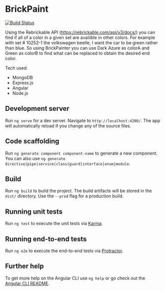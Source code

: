 # BrickPaint
[![Build Status](https://travis-ci.org/Kirbstomper/BrickPainter.svg?branch=master)](https://travis-ci.org/Kirbstomper/BrickPainter)

Using the Rebrickable API (https://rebrickable.com/api/v3/docs/) you can find if all of a color in a given set are availible in other colors. For example with set # 10252-1 the volkswagen beetle, I want the car to be green rather than blue. So using BrickPainter you can use Dark Azure as colorA and Green as colorB to find what can be replaced to obtain the desired end color.

Tech used:

- MongoDB
- Express.js
- Angular
- Node.js


## Development server

Run `ng serve` for a dev server. Navigate to `http://localhost:4200/`. The app will automatically reload if you change any of the source files.

## Code scaffolding

Run `ng generate component component-name` to generate a new component. You can also use `ng generate directive|pipe|service|class|guard|interface|enum|module`.

## Build

Run `ng build` to build the project. The build artifacts will be stored in the `dist/` directory. Use the `--prod` flag for a production build.

## Running unit tests

Run `ng test` to execute the unit tests via [Karma](https://karma-runner.github.io).

## Running end-to-end tests

Run `ng e2e` to execute the end-to-end tests via [Protractor](http://www.protractortest.org/).

## Further help

To get more help on the Angular CLI use `ng help` or go check out the [Angular CLI README](https://github.com/angular/angular-cli/blob/master/README.md).
